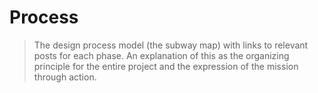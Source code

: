 # Process

> The design process model (the subway map) with links to relevant posts for each phase. An explanation of this as the organizing principle for the entire project and the expression of the mission through action.